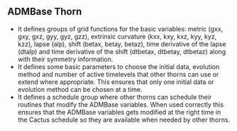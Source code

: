 ## ADMBase Thorn

- It defines groups of grid functions for the basic variables: metric (gxx, gxy, gxz, gyy, gyz, gzz), extrinsic curvature (kxx, kxy, kxz, kyy, kyz, kzz), lapse (alp), shift (betax, betay, betaz), time derivative of the lapse (dtalp) and time derivative of the shift (dtbetax, dtbetay, dtbetaz) along with their symmetry information.
- It defines some basic parameters to choose the initial data, evolution method and number of active timelevels that other thorns can use or extend where appropriate. This ensures that only one initial data or evolution method can be chosen at a time.
- It defines a schedule group where other thorns can schedule their routines that modify the ADMBase variables. When used correctly this ensures that the ADMBase variables gets modified at the right time in the Cactus schedule so they are available when needed by other thorns.